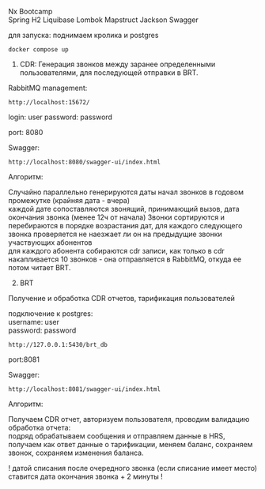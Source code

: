 Nx Bootcamp  
Spring H2 Liquibase Lombok Mapstruct Jackson Swagger

для запуска:
поднимаем кролика и postgres
```
docker compose up
```
1) CDR:
Генерация звонков между заранее определенными пользователями, для последующей отправки в BRT.


RabbitMQ management:
```
http://localhost:15672/
```
login: user
password: password

port: 8080  

Swagger:
```
http://localhost:8080/swagger-ui/index.html
```
  
Алгоритм:

Случайно параллельно генерируются даты начал звонков в годовом промежутке (крайняя дата - вчера)  
каждой дате сопоставляются звонящий, принимающий вызов, дата окончания звонка (менее 12ч от начала)
Звонки сортируются и перебираются в порядке возрастания дат, для каждого следующего звонка проверяется не наезжает ли он на предыдущие звонки участвующих абонентов  
для каждого абонента собираются cdr записи, как только в cdr накапливается 10 звонков - она отправляется в RabbitMQ, откуда ее потом читает BRT.

2) BRT

Получение и обработка CDR отчетов, тарификация пользователей  
  
подключение к postgres:  
username: user  
password: password  
```
http://127.0.0.1:5430/brt_db
```
port:8081  

Swagger:  
```
http://localhost:8081/swagger-ui/index.html
```
  
Алгоритм:  
  
Получаем CDR отчет, авторизуем пользователя, проводим валидацию  
обработка отчета:  
подряд обрабатываем сообщения и отправляем данные в HRS, получаем как ответ данные о тарификации, меняем баланс, сохраняем звонок, сохраняем изменения баланса.
  
! датой списания после очередного звонка (если списание имеет место) ставится дата окончания звонка + 2 минуты !
